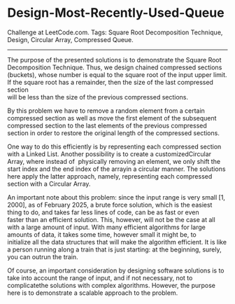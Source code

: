 # Design-Most-Recently-Used-Queue
Challenge at LeetCode.com. Tags: Square Root Decomposition Technique, Design, Circular Array, Compressed Queue.

--------------------------------------------------------------------------------------------------------------------------------------------------------------------------

The purpose of the presented solutions is to demonstrate the Square Root Decomposition Technique. Thus, we design chained compressed sections (buckets), whose number is equal to the square root of the input upper limit. If the square root has a remainder, then the size of the last compressed section<br/> will be less than the size of the previous compressed sections.

By this problem we have to remove a random element from a certain compressed section as well as move the first element of the subsequent compressed section to the last elements of the previous compressed section in order to restore the original length of the compressed sections.

One way to do this efficiently is by representing each compressed section with a Linked List. Another possibility is to create a customizedCircular Array, where instead of  physically removing an element, we only shift the start index and the end index of the arrayin a circular manner. The solutions here apply the latter approach, namely, representing each compressed section with a Circular Array. 

An important note about this problem: since the input range is very small [1, 2000], as of February 2025, a brute force solution, which is the easiest thing to do, and takes far less lines of code, can be as fast or even faster than an efficient solution. This, however, will not be the case at all with a large amount of input. With many efficient algorithms for large amounts of data, it takes some time, however small it might be, to initialize all the data structures that will make the algorithm efficient. It is like a person running along a train that is just starting: at the beginning, surely, you can outrun the train. 

Of course, an important consideration by designing software solutions is to take into account the range of input, and if not necessary, not to complicatethe solutions with complex algorithms. However, the purpose here is to demonstrate a scalable approach to the problem. 
